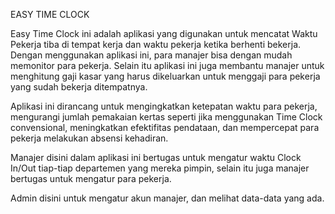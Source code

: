 EASY TIME CLOCK

Easy Time Clock ini adalah aplikasi yang digunakan untuk mencatat Waktu Pekerja tiba di tempat kerja dan waktu pekerja ketika berhenti bekerja. Dengan menggunakan aplikasi ini, para manajer bisa dengan mudah memonitor para pekerja. Selain itu aplikasi ini juga membantu manajer untuk menghitung gaji kasar yang harus dikeluarkan untuk menggaji para pekerja yang sudah bekerja ditempatnya.

Aplikasi ini dirancang untuk mengingkatkan ketepatan waktu para pekerja, mengurangi jumlah pemakaian kertas seperti jika menggunakan Time Clock convensional, meningkatkan efektifitas pendataan, dan mempercepat para pekerja melakukan absensi kehadiran.

Manajer disini dalam aplikasi ini bertugas untuk mengatur waktu Clock In/Out tiap-tiap departemen yang mereka pimpin, selain itu juga manajer bertugas untuk mengatur para pekerja.

Admin disini untuk mengatur akun manajer, dan melihat data-data yang ada.
